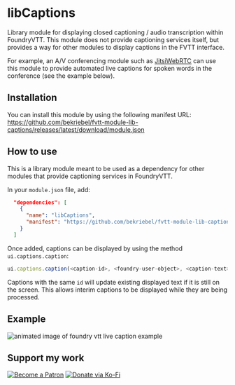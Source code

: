 # libCaptions
Library module for displaying closed captioning / audio transcription within FoundryVTT. This module does not provide captioning services itself, but provides a way for other modules to display captions in the FVTT interface.

For example, an A/V conferencing module such as [JitsiWebRTC](https://foundryvtt.com/packages/jitsirtc) can use this module to provide automated live captions for spoken words in the conference (see the example below).

## Installation
You can install this module by using the following manifest URL: https://github.com/bekriebel/fvtt-module-lib-captions/releases/latest/download/module.json

## How to use
This is a library module meant to be used as a dependency for other modules that provide captioning services in FoundryVTT.

In your `module.json` file, add:
```json
  "dependencies": [
    {
      "name": "libCaptions",
      "manifest": "https://github.com/bekriebel/fvtt-module-lib-captions/releases/latest/download/module.json"
    }
  ]
```

Once added, captions can be displayed by using the method `ui.captions.caption`:

```js
ui.captions.caption(<caption-id>, <foundry-user-object>, <caption-text>);
```

Captions with the same `id` will update existing displayed text if it is still on the screen. This allows interim captions to be displayed while they are being processed.

## Example
![animated image of foundry vtt live caption example](https://raw.githubusercontent.com/bekriebel/fvtt-module-lib-captions/main/example-images/example-jitsi_captions.webp)

## Support my work
[![Become a Patron](https://img.shields.io/badge/support-patreon-orange.svg?logo=patreon)](https://www.patreon.com/bekit)
[![Donate via Ko-Fi](https://img.shields.io/badge/donate-ko--fi-red.svg?logo=ko-fi)](https://ko-fi.com/bekit)
